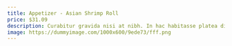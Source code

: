 ```yaml
---
title: Appetizer - Asian Shrimp Roll
price: $31.09
description: Curabitur gravida nisi at nibh. In hac habitasse platea dictumst. Aliquam augue quam, sollicitudin vitae, consectetuer eget, rutrum at, lorem.
image: https://dummyimage.com/1000x600/9ede73/fff.png
---
```

